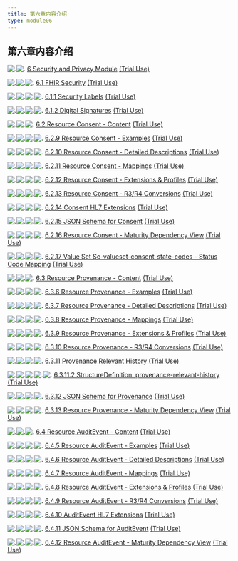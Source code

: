 ```yaml
---
title: 第六章内容介绍
type: module06
---
```


## 第六章内容介绍


![.](tbl_spacer.png)![.](icon_page.gif) [6 Security and Privacy Module](secpriv-module.html "Security and Privacy Module ") [(Trial Use)](versions.html#std-process)

![.](tbl_spacer.png)![.](tbl_vjoin.png)![.](icon_page.gif) [6.1 FHIR Security](security.html "FHIR Security ") [(Trial Use)](versions.html#std-process)

![.](tbl_spacer.png)![.](tbl_vline.png)![.](tbl_vjoin.png)![.](icon_page.gif) [6.1.1 Security Labels](security-labels.html "Security Labels ") [(Trial Use)](versions.html#std-process)

![.](tbl_spacer.png)![.](tbl_vline.png)![.](tbl_vjoin_end.png)![.](icon_page.gif) [6.1.2 Digital Signatures](signatures.html "Digital Signatures ") [(Trial Use)](versions.html#std-process)

![.](tbl_spacer.png)![.](tbl_vjoin.png)![.](icon_page.gif) [6.2 Resource Consent - Content](consent.html "Resource Consent - Content ") [(Trial Use)](versions.html#std-process)

![.](tbl_spacer.png)![.](tbl_vline.png)![.](tbl_vjoin.png)![.](icon_page.gif) [6.2.9 Resource Consent - Examples](consent-examples.html "Resource Consent - Examples ") [(Trial Use)](versions.html#std-process)

![.](tbl_spacer.png)![.](tbl_vline.png)![.](tbl_vjoin.png)![.](icon_page.gif) [6.2.10 Resource Consent - Detailed Descriptions](consent-definitions.html "Resource Consent - Detailed Descriptions ") [(Trial Use)](versions.html#std-process)

![.](tbl_spacer.png)![.](tbl_vline.png)![.](tbl_vjoin.png)![.](icon_page.gif) [6.2.11 Resource Consent - Mappings](consent-mappings.html "Resource Consent - Mappings ") [(Trial Use)](versions.html#std-process)

![.](tbl_spacer.png)![.](tbl_vline.png)![.](tbl_vjoin.png)![.](icon_page.gif) [6.2.12 Resource Consent - Extensions & Profiles](consent-profiles.html "Resource Consent - Extensions & Profiles ") [(Trial Use)](versions.html#std-process)

![.](tbl_spacer.png)![.](tbl_vline.png)![.](tbl_vjoin.png)![.](icon_page.gif) [6.2.13 Resource Consent - R3/R4 Conversions](consent-version-maps.html "Resource Consent - R3/R4 Conversions ") [(Trial Use)](versions.html#std-process)

![.](tbl_spacer.png)![.](tbl_vline.png)![.](tbl_vjoin.png)![.](icon_page.gif) [6.2.14 Consent HL7 Extensions](consent-extensions.html "Consent HL7 Extensions ") [(Trial Use)](versions.html#std-process)

![.](tbl_spacer.png)![.](tbl_vline.png)![.](tbl_vjoin.png)![.](icon_page.gif) [6.2.15 JSON Schema for Consent](consent.schema.json.html "JSON Schema for Consent ") [(Trial Use)](versions.html#std-process)

![.](tbl_spacer.png)![.](tbl_vline.png)![.](tbl_vjoin.png)![.](icon_page.gif) [6.2.16 Resource Consent - Maturity Dependency View](consent-dependencies.html "Resource Consent - Maturity Dependency View ") [(Trial Use)](versions.html#std-process)

![.](tbl_spacer.png)![.](tbl_vline.png)![.](tbl_vjoin_end.png)![.](icon_page.gif) [6.2.17 Value Set Sc-valueset-consent-state-codes - Status Code Mapping](sc-valueset-consent-state-codes.html "Value Set Sc-valueset-consent-state-codes - Status Code Mapping ") [(Trial Use)](versions.html#std-process)

![.](tbl_spacer.png)![.](tbl_vjoin.png)![.](icon_page.gif) [6.3 Resource Provenance - Content](provenance.html "Resource Provenance - Content ") [(Trial Use)](versions.html#std-process)

![.](tbl_spacer.png)![.](tbl_vline.png)![.](tbl_vjoin.png)![.](icon_page.gif) [6.3.6 Resource Provenance - Examples](provenance-examples.html "Resource Provenance - Examples ") [(Trial Use)](versions.html#std-process)

![.](tbl_spacer.png)![.](tbl_vline.png)![.](tbl_vjoin.png)![.](icon_page.gif) [6.3.7 Resource Provenance - Detailed Descriptions](provenance-definitions.html "Resource Provenance - Detailed Descriptions ") [(Trial Use)](versions.html#std-process)

![.](tbl_spacer.png)![.](tbl_vline.png)![.](tbl_vjoin.png)![.](icon_page.gif) [6.3.8 Resource Provenance - Mappings](provenance-mappings.html "Resource Provenance - Mappings ") [(Trial Use)](versions.html#std-process)

![.](tbl_spacer.png)![.](tbl_vline.png)![.](tbl_vjoin.png)![.](icon_page.gif) [6.3.9 Resource Provenance - Extensions & Profiles](provenance-profiles.html "Resource Provenance - Extensions & Profiles ") [(Trial Use)](versions.html#std-process)

![.](tbl_spacer.png)![.](tbl_vline.png)![.](tbl_vjoin.png)![.](icon_page.gif) [6.3.10 Resource Provenance - R3/R4 Conversions](provenance-version-maps.html "Resource Provenance - R3/R4 Conversions ") [(Trial Use)](versions.html#std-process)

![.](tbl_spacer.png)![.](tbl_vline.png)![.](tbl_vjoin.png)![.](icon_page.gif) [6.3.11 Provenance Relevant History](relevant-history.html "Provenance Relevant History ") [(Trial Use)](versions.html#std-process)

![.](tbl_spacer.png)![.](tbl_vline.png)![.](tbl_vline.png)![.](tbl_vjoin_end.png)![.](icon_page.gif) [6.3.11.2 StructureDefinition: provenance-relevant-history](provenance-relevant-history.html "StructureDefinition: provenance-relevant-history ") [(Trial Use)](versions.html#std-process)

![.](tbl_spacer.png)![.](tbl_vline.png)![.](tbl_vjoin.png)![.](icon_page.gif) [6.3.12 JSON Schema for Provenance](provenance.schema.json.html "JSON Schema for Provenance ") [(Trial Use)](versions.html#std-process)

![.](tbl_spacer.png)![.](tbl_vline.png)![.](tbl_vjoin_end.png)![.](icon_page.gif) [6.3.13 Resource Provenance - Maturity Dependency View](provenance-dependencies.html "Resource Provenance - Maturity Dependency View ") [(Trial Use)](versions.html#std-process)

![.](tbl_spacer.png)![.](tbl_vjoin_end.png)![.](icon_page.gif) [6.4 Resource AuditEvent - Content](auditevent.html "Resource AuditEvent - Content ") [(Trial Use)](versions.html#std-process)

![.](tbl_spacer.png)![.](tbl_blank.png)![.](tbl_vjoin.png)![.](icon_page.gif) [6.4.5 Resource AuditEvent - Examples](auditevent-examples.html "Resource AuditEvent - Examples ") [(Trial Use)](versions.html#std-process)

![.](tbl_spacer.png)![.](tbl_blank.png)![.](tbl_vjoin.png)![.](icon_page.gif) [6.4.6 Resource AuditEvent - Detailed Descriptions](auditevent-definitions.html "Resource AuditEvent - Detailed Descriptions ") [(Trial Use)](versions.html#std-process)

![.](tbl_spacer.png)![.](tbl_blank.png)![.](tbl_vjoin.png)![.](icon_page.gif) [6.4.7 Resource AuditEvent - Mappings](auditevent-mappings.html "Resource AuditEvent - Mappings ") [(Trial Use)](versions.html#std-process)

![.](tbl_spacer.png)![.](tbl_blank.png)![.](tbl_vjoin.png)![.](icon_page.gif) [6.4.8 Resource AuditEvent - Extensions & Profiles](auditevent-profiles.html "Resource AuditEvent - Extensions & Profiles ") [(Trial Use)](versions.html#std-process)

![.](tbl_spacer.png)![.](tbl_blank.png)![.](tbl_vjoin.png)![.](icon_page.gif) [6.4.9 Resource AuditEvent - R3/R4 Conversions](auditevent-version-maps.html "Resource AuditEvent - R3/R4 Conversions ") [(Trial Use)](versions.html#std-process)

![.](tbl_spacer.png)![.](tbl_blank.png)![.](tbl_vjoin.png)![.](icon_page.gif) [6.4.10 AuditEvent HL7 Extensions](auditevent-extensions.html "AuditEvent HL7 Extensions ") [(Trial Use)](versions.html#std-process)

![.](tbl_spacer.png)![.](tbl_blank.png)![.](tbl_vjoin.png)![.](icon_page.gif) [6.4.11 JSON Schema for AuditEvent](auditevent.schema.json.html "JSON Schema for AuditEvent ") [(Trial Use)](versions.html#std-process)

![.](tbl_spacer.png)![.](tbl_blank.png)![.](tbl_vjoin_end.png)![.](icon_page.gif) [6.4.12 Resource AuditEvent - Maturity Dependency View](auditevent-dependencies.html "Resource AuditEvent - Maturity Dependency View ") [(Trial Use)](versions.html#std-process)
